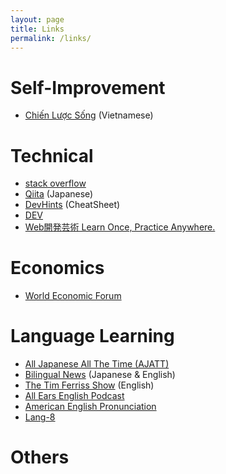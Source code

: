 ```yaml
---
layout: page
title: Links
permalink: /links/
---
```


# Self-Improvement
- [Chiến Lược Sống](https://chienluocsong.com/) (Vietnamese)

# Technical
- [stack overflow](https://stackoverflow.com/)
- [Qiita](https://qiita.com/) (Japanese)
- [DevHints](https://devhints.io/) (CheatSheet)
- [DEV](https://dev.to/)
- [Web開発芸術 Learn Once, Practice Anywhere.](https://sites.google.com/site/webdevelopart/)

# Economics
- [World Economic Forum](https://www.weforum.org/)

# Language Learning
- [All Japanese All The Time (AJATT)](http://www.alljapaneseallthetime.com/blog/)
- [Bilingual News](https://bilingualnews.libsyn.com/) (Japanese & English)
- [The Tim Ferriss Show](https://tim.blog/podcast/) (English)
- [All Ears English Podcast](https://www.allearsenglish.com/episodes/)
- [American English Pronunciation](https://pronuncian.com/)
- [Lang-8](https://lang-8.com/)

# Others
